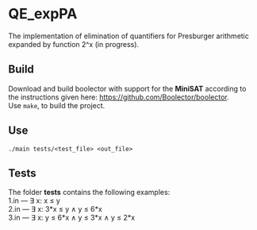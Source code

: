 # QE_expPA
The implementation of elimination of quantifiers for Presburger arithmetic expanded by function 2^x (in progress).

## Build
Download and build boolector with support for the **MiniSAT** according to the instructions given here: https://github.com/Boolector/boolector.  
Use `make`, to build the project.

## Use
`./main tests/<test_file> <out_file>`

## Tests
The folder **tests** contains the following examples:  
1.in — ∃ x: x ≤ y  
2.in — ∃ x: 3\*x ≤ y ∧ y ≤ 6\*x  
3.in — ∃ x: y ≤ 6\*x ∧ y ≤ 3\*x ∧ y ≤ 2\*x  
